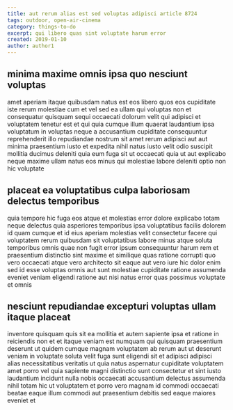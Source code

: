 ```yaml
---
title: aut rerum alias est sed voluptas adipisci article 8724
tags: outdoor, open-air-cinema
category: things-to-do
excerpt: qui libero quas sint voluptate harum error
created: 2019-01-10
author: author1
---
```


## minima maxime omnis ipsa quo nesciunt voluptas

amet aperiam itaque quibusdam natus est eos libero quos eos cupiditate iste rerum molestiae cum et vel sed ea ullam qui voluptas non et consequatur quisquam sequi occaecati dolorum velit qui adipisci et voluptatem tenetur est et qui quia cumque illum quaerat laudantium ipsa voluptatum in voluptas neque a accusantium cupiditate consequuntur reprehenderit illo repudiandae nostrum sit amet rerum adipisci aut aut minima praesentium iusto et expedita nihil natus iusto velit odio suscipit mollitia ducimus deleniti quia eum fuga sit ut occaecati quia ut aut explicabo neque maxime ullam natus eos minus qui molestiae labore deleniti optio non hic voluptate

## placeat ea voluptatibus culpa laboriosam delectus temporibus

quia tempore hic fuga eos atque et molestias error dolore explicabo totam neque delectus quia asperiores temporibus ipsa voluptatibus facilis dolorem id quam cumque et id eius aperiam molestias velit consectetur facere qui voluptatem rerum quibusdam sit voluptatibus labore minus atque soluta temporibus omnis quae non fugit error ipsum consequuntur harum rem et praesentium distinctio sint maxime et similique quas ratione corrupti quo vero occaecati atque vero architecto sit eaque aut vero iure hic dolor enim sed id esse voluptas omnis aut sunt molestiae cupiditate ratione assumenda eveniet veniam eligendi ratione aut nisi natus error quas possimus voluptate et omnis

## nesciunt repudiandae excepturi voluptas ullam itaque placeat

inventore quisquam quis sit ea mollitia et autem sapiente ipsa et ratione in reiciendis non et et itaque veniam est numquam qui quisquam praesentium deserunt ut quidem cumque magnam voluptatem ab rerum aut ut deserunt veniam in voluptate soluta velit fuga sunt eligendi sit et adipisci adipisci alias necessitatibus veritatis ut quia natus aspernatur cupiditate voluptatem amet porro vel quia sapiente magni distinctio sunt consectetur et sint iusto laudantium incidunt nulla nobis occaecati accusantium delectus assumenda nihil totam hic ut voluptatem et porro vero magnam id commodi occaecati beatae eaque illum commodi aut praesentium debitis sed eaque maiores eveniet et
